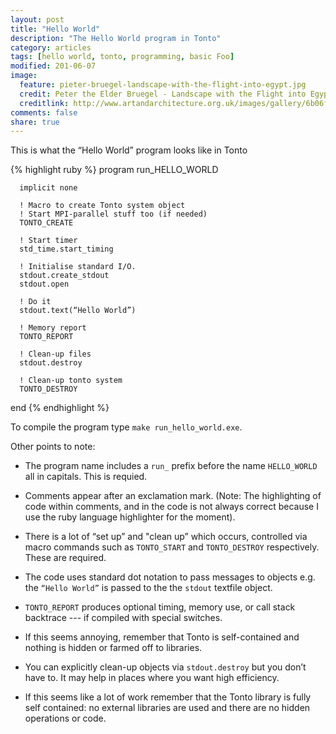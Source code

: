 ```yaml
---
layout: post
title: "Hello World"
description: "The Hello World program in Tonto"
category: articles
tags: [hello world, tonto, programming, basic Foo]
modified: 201-06-07
image:
  feature: pieter-bruegel-landscape-with-the-flight-into-egypt.jpg
  credit: Peter the Elder Bruegel - Landscape with the Flight into Egypt - The Courtald Institute of Art
  creditlink: http://www.artandarchitecture.org.uk/images/gallery/6b06f360.html
comments: false
share: true
---
```


This is what the “Hello World” program looks like in Tonto

{% highlight ruby %}
   program run_HELLO_WORLD

      implicit none

      ! Macro to create Tonto system object
      ! Start MPI-parallel stuff too (if needed)
      TONTO_CREATE

      ! Start timer
      std_time.start_timing

      ! Initialise standard I/O.
      stdout.create_stdout
      stdout.open

      ! Do it
      stdout.text(“Hello World”)

      ! Memory report
      TONTO_REPORT

      ! Clean-up files
      stdout.destroy

      ! Clean-up tonto system
      TONTO_DESTROY

   end
{% endhighlight %}

To compile the program type `make run_hello_world.exe`.

Other points to note:

* The program name includes a `run_` prefix before the name `HELLO_WORLD` all
  in capitals. This is requied.

* Comments appear after an exclamation mark. (Note: The highlighting of code
  within comments, and in the code is not always correct because I use the
  ruby language highlighter for the moment).

* There is a lot of “set up”  and "clean up” which occurs, controlled via
  macro commands such as `TONTO_START` and `TONTO_DESTROY` respectively. These
  are required.

* The code uses standard dot notation to pass messages to objects e.g. the
  `“Hello World”` is passed to the the `stdout` textfile object.

* `TONTO_REPORT` produces optional timing, memory use, or call stack
   backtrace --- if compiled with special switches.

* If this seems annoying, remember that Tonto is self-contained
  and nothing is hidden or farmed off to libraries.

* You can explicitly clean-up objects via `stdout.destroy` but you don’t
  have to. It may help in places where you want high efficiency.

* If this seems like a lot of work remember that the Tonto library is
  fully self contained: no external libraries are used and there are
  no hidden operations or code.


